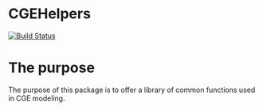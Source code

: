 # CGEHelpers

[![Build Status](https://github.com/mivanic/CGEHelpers.jl/actions/workflows/CI.yml/badge.svg?branch=master)](https://github.com/mivanic/CGEHelpers.jl/actions/workflows/CI.yml?query=branch%3Amaster)

# The purpose

The purpose of this package is to offer a library of common functions used in CGE modeling.